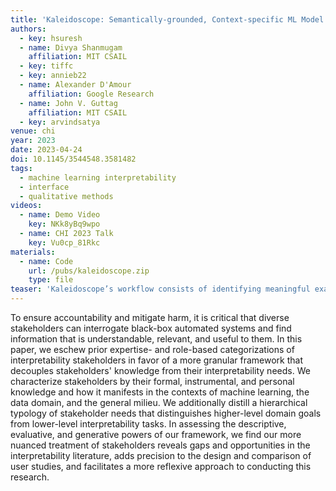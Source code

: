 ```yaml
---
title: 'Kaleidoscope: Semantically-grounded, Context-specific ML Model Evaluation'
authors:
  - key: hsuresh
  - name: Divya Shanmugam
    affiliation: MIT CSAIL
  - key: tiffc
  - key: annieb22
  - name: Alexander D'Amour
    affiliation: Google Research
  - name: John V. Guttag
    affiliation: MIT CSAIL
  - key: arvindsatya
venue: chi
year: 2023
date: 2023-04-24
doi: 10.1145/3544548.3581482
tags:
  - machine learning interpretability
  - interface
  - qualitative methods
videos:
  - name: Demo Video
    key: NKk8yBq9wpo
  - name: CHI 2023 Talk
    key: Vu0cp_81Rkc
materials:
  - name: Code
    url: /pubs/kaleidoscope.zip
    type: file
teaser: 'Kaleidoscope’s workflow consists of identifying meaningful examples, generalizing them into larger, diverse sets representing important concepts, and using these concepts to specify and test model behavior.'
---
```

To ensure accountability and mitigate harm, it is critical that diverse stakeholders can interrogate black-box automated systems and find information that is understandable, relevant, and useful to them. In this paper, we eschew prior expertise- and role-based categorizations of interpretability stakeholders in favor of a more granular framework that decouples stakeholders' knowledge from their interpretability needs. We characterize stakeholders by their formal, instrumental, and personal knowledge and how it manifests in the contexts of machine learning, the data domain, and the general milieu. We additionally distill a hierarchical typology of stakeholder needs that distinguishes higher-level domain goals from lower-level interpretability tasks. In assessing the descriptive, evaluative, and generative powers of our framework, we find our more nuanced treatment of stakeholders reveals gaps and opportunities in the interpretability literature, adds precision to the design and comparison of user studies, and facilitates a more reflexive approach to conducting this research.

